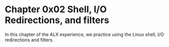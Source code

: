 # Chapter 0x02 Shell, I/O Redirections, and filters
In this chapter of the ALX experience, we practice using the Linux shell, I/O redirections and filters.

